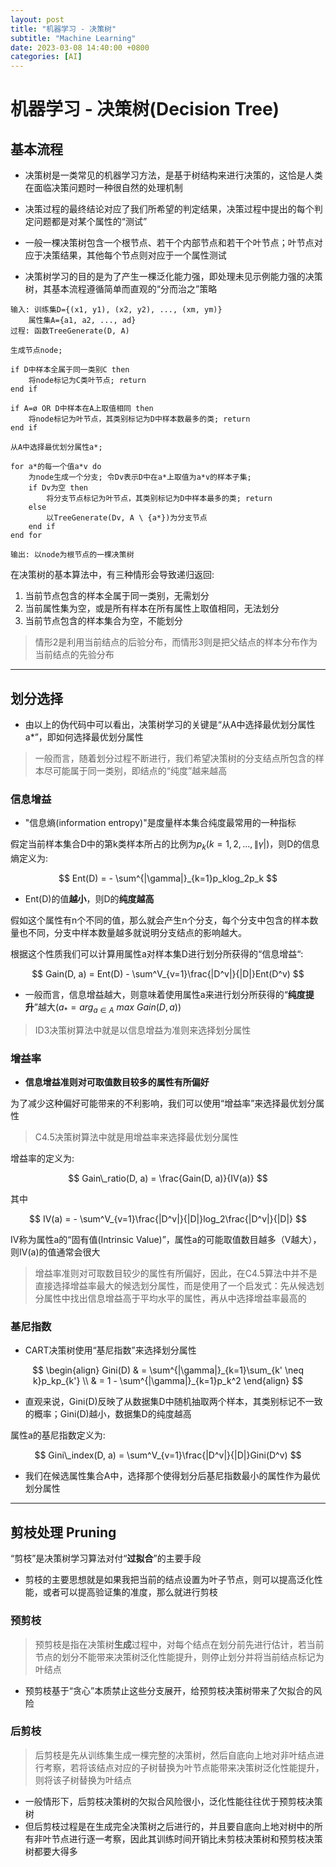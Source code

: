 ```yaml
---
layout: post
title: "机器学习 - 决策树"
subtitle: "Machine Learning"
date: 2023-03-08 14:40:00 +0800
categories: [AI]
---
```


# 机器学习 - 决策树(Decision Tree)

## 基本流程

- 决策树是一类常见的机器学习方法，是基于树结构来进行决策的，这恰是人类在面临决策问题时一种很自然的处理机制

- 决策过程的最终结论对应了我们所希望的判定结果，决策过程中提出的每个判定问题都是对某个属性的“测试”

- 一般一棵决策树包含一个根节点、若干个内部节点和若干个叶节点；叶节点对应于决策结果，其他每个节点则对应于一个属性测试

- 决策树学习的目的是为了产生一棵泛化能力强，即处理未见示例能力强的决策树，其基本流程遵循简单而直观的“分而治之”策略

```PseudoCode
输入: 训练集D={(x1, y1), (x2, y2), ..., (xm, ym)}
    属性集A={a1, a2, ..., ad}
过程: 函数TreeGenerate(D, A)

生成节点node;

if D中样本全属于同一类别C then
    将node标记为C类叶节点; return
end if

if A=ø OR D中样本在A上取值相同 then
    将node标记为叶节点，其类别标记为D中样本数最多的类; return
end if

从A中选择最优划分属性a*;

for a*的每一个值a*v do
    为node生成一个分支; 令Dv表示D中在a*上取值为a*v的样本子集;
    if Dv为空 then
        将分支节点标记为叶节点，其类别标记为D中样本最多的类; return
    else
        以TreeGenerate(Dv, A \ {a*})为分支节点
    end if
end for

输出: 以node为根节点的一棵决策树
```

在决策树的基本算法中，有三种情形会导致递归返回:

1. 当前节点包含的样本全属于同一类别，无需划分
2. 当前属性集为空，或是所有样本在所有属性上取值相同，无法划分
3. 当前节点包含的样本集合为空，不能划分

> 情形2是利用当前结点的后验分布，而情形3则是把父结点的样本分布作为当前结点的先验分布

***

## 划分选择

- 由以上的伪代码中可以看出，决策树学习的关键是“从A中选择最优划分属性a*”，即如何选择最优划分属性

> 一般而言，随着划分过程不断进行，我们希望决策树的分支结点所包含的样本尽可能属于同一类别，即结点的“纯度”越来越高

### 信息增益

- "信息熵(information entropy)"是度量样本集合纯度最常用的一种指标

假定当前样本集合D中的第k类样本所占的比例为$p_k(k=1, 2, ..., \|\gamma|)$，则D的信息熵定义为:

$$
Ent(D) = - \sum^{|\gamma|}_{k=1}p_klog_2p_k
$$

- Ent(D)的值**越小**，则D的**纯度越高**

假如这个属性有n个不同的值，那么就会产生n个分支，每个分支中包含的样本数量也不同，分支中样本数量越多就说明分支结点的影响越大。

根据这个性质我们可以计算用属性a对样本集D进行划分所获得的“信息增益“:

$$
Gain(D, a) = Ent(D) - \sum^V_{v=1}\frac{|D^v|}{|D|}Ent(D^v)
$$

- 一般而言，信息增益越大，则意味着使用属性a来进行划分所获得的“**纯度提升**”越大($a_* = arg_{a \in A} \ max \ Gain(D, a)$)

> ID3决策树算法中就是以信息增益为准则来选择划分属性

### 增益率

- **信息增益准则对可取值数目较多的属性有所偏好**

为了减少这种偏好可能带来的不利影响，我们可以使用“增益率”来选择最优划分属性

> C4.5决策树算法中就是用增益率来选择最优划分属性

增益率的定义为:

$$
Gain\_ratio(D, a) = \frac{Gain(D, a)}{IV(a)}
$$

其中

$$
IV(a) = - \sum^V_{v=1}\frac{|D^v|}{|D|}log_2\frac{|D^v|}{|D|}
$$

IV称为属性a的“固有值(Intrinsic Value)”，属性a的可能取值数目越多（V越大），则IV(a)的值通常会很大

> 增益率准则对可取数目较少的属性有所偏好，因此，在C4.5算法中并不是直接选择增益率最大的候选划分属性，而是使用了一个启发式：先从候选划分属性中找出信息增益高于平均水平的属性，再从中选择增益率最高的

### 基尼指数

- CART决策树使用“基尼指数”来选择划分属性

$$
\begin{align}
    Gini(D) & = \sum^{|\gamma|}_{k=1}\sum_{k' \neq k}p_kp_{k'} \\
            & = 1 - \sum^{|\gamma|}_{k=1}p_k^2
\end{align}
$$

- 直观来说，Gini(D)反映了从数据集D中随机抽取两个样本，其类别标记不一致的概率；Gini(D)越小，数据集D的纯度越高

属性a的基尼指数定义为:

$$
Gini\_index(D, a) = \sum^V_{v=1}\frac{|D^v|}{|D|}Gini(D^v)
$$

- 我们在候选属性集合A中，选择那个使得划分后基尼指数最小的属性作为最优划分属性

***

## 剪枝处理 Pruning

“剪枝”是决策树学习算法对付“**过拟合**”的主要手段

- 剪枝的主要思想就是如果我把当前的结点设置为叶子节点，则可以提高泛化性能，或者可以提高验证集的准度，那么就进行剪枝

### 预剪枝

> 预剪枝是指在决策树**生成**过程中，对每个结点在划分前先进行估计，若当前节点的划分不能带来决策树泛化性能提升，则停止划分并将当前结点标记为叶结点

- 预剪枝基于“贪心”本质禁止这些分支展开，给预剪枝决策树带来了欠拟合的风险

### 后剪枝

> 后剪枝是先从训练集生成一棵完整的决策树，然后自底向上地对非叶结点进行考察，若将该结点对应的子树替换为叶节点能带来决策树泛化性能提升，则将该子树替换为叶结点

- 一般情形下，后剪枝决策树的欠拟合风险很小，泛化性能往往优于预剪枝决策树
- 但后剪枝过程是在生成完全决策树之后进行的，并且要自底向上地对树中的所有非叶节点进行逐一考察，因此其训练时间开销比未剪枝决策树和预剪枝决策树都要大得多
